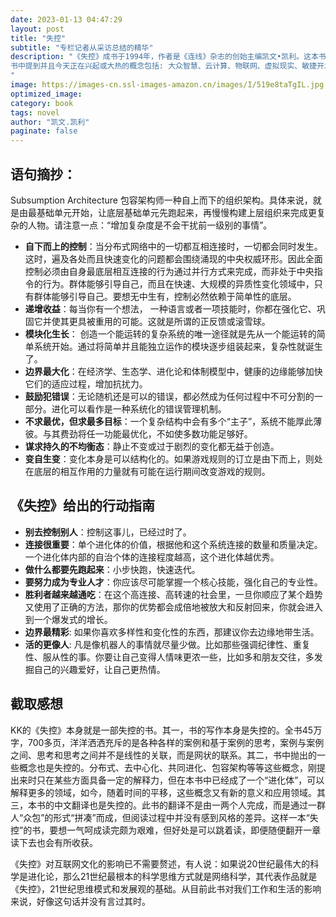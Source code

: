 ```yaml
---
date: 2023-01-13 04:47:29
layout: post
title: "失控"
subtitle: "专栏记者从采访总结的精华"
description: "《失控》成书于1994年，作者是《连线》杂志的创始主编凯文•凯利。这本书所记述的，是他对当时科技、社会和经济最前沿的一次漫游，以及借此所窥得的未来图景。
书中提到并且今天正在兴起或大热的概念包括: 大众智慧、云计算、物联网、虚拟现实、敏捷开发、协作、双赢、共生、共同进化、网络社区、网络经济，等等。说它是一本“预言式”的书并不为过。其中必定还隐藏着我们尚未印证或窥破的对未来的预言。
"
image: https://images-cn.ssl-images-amazon.cn/images/I/519e8taTgIL.jpg
optimized_image:
category: book
tags: novel
author: "凯文.凯利"
paginate: false
---
```


## 语句摘抄：

Subsumption Architecture 包容架构师一种自上而下的组织架构。具体来说，就是由最基础单元开始，让底层基础单元先跑起来，再慢慢构建上层组织来完成更复杂的人物。请注意一点：“增加复杂度是不会干扰前一级别的事情”。

- **自下而上的控制**：当分布式网络中的一切都互相连接时，一切都会同时发生。这时，遍及各处而且快速变化的问题都会围绕涌现的中央权威环形。因此全面控制必须由自身最底层相互连接的行为通过并行方式来完成，而非处于中央指令的行为。群体能够引导自己，而且在快速、大规模的异质性变化领域中，只有群体能够引导自己。要想无中生有，控制必然依赖于简单性的底层。
- **递增收益**：每当你有一个想法， 一种语言或者一项技能时，你都在强化它、巩固它并使其更具被重用的可能。这就是所谓的正反馈或滚雪球。
- **模块化生长**： 创造一个能运转的复杂系统的唯一途径就是先从一个能运转的简单系统开始。通过将简单并且能独立运作的模块逐步组装起来，复杂性就诞生了。
- **边界最大化**：在经济学、生态学、进化论和体制模型中，健康的边缘能够加快它们的适应过程，增加抗扰力。
- **鼓励犯错误**：无论随机还是可以的错误，都必然成为任何过程中不可分割的一部分。进化可以看作是一种系统化的错误管理机制。
- **不求最优，但求最多目标**：一个复杂结构中会有多个“主子”，系统不能厚此薄彼。与其费劲将任一功能最优化，不如使多数功能足够好。
- **谋求持久的不均衡态**：静止不变或过于剧烈的变化都无益于创造。
- **变自生变**：变化本身是可以结构化的。如果游戏规则的订立是由下而上，则处在底层的相互作用的力量就有可能在运行期间改变游戏的规则。

## 《失控》给出的行动指南

- **别去控制别人**：控制这事儿，已经过时了。
- **连接很重要**：单个进化体的价值，根据他和这个系统连接的数量和质量决定。一个进化体内部的自治个体的连接程度越高，这个进化体越优秀。
- **做什么都要先跑起来**：小步快跑，快速迭代。
- **要努力成为专业人才**：你应该尽可能掌握一个核心技能，强化自己的专业性。
- **胜利者越来越通吃**：在这个高连接、高转速的社会里，一旦你顺应了某个趋势又使用了正确的方法，那你的优势都会成倍地被放大和反射回来，你就会进入到一个爆发式的增长。
- **边界最精彩**: 如果你喜欢多样性和变化性的东西，那建议你去边缘地带生活。
- **活的更像人**: 凡是像机器人的事情就尽量少做。比如那些强调纪律性、重复性、服从性的事。你要让自己变得人情味更浓一些，比如多和朋友交往，多发掘自己的兴趣爱好，让自己更热情。

## 截取感想

KK的《失控》本身就是一部失控的书。其一，书的写作本身是失控的。全书45万字，700多页，洋洋洒洒充斥的是各种各样的案例和基于案例的思考，案例与案例之间、思考和思考之间并不是线性的关联，而是网状的联系。其二，书中抛出的一些概念也是失控的。分布式、去中心化、共同进化、包容架构等等这些概念，刚提出来时只在某些方面具备一定的解释力，但在本书中已经成了一个“进化体”，可以解释更多的领域，如今，随着时间的平移，这些概念又有新的意义和应用领域。其三，本书的中文翻译也是失控的。此书的翻译不是由一两个人完成，而是通过一群人“众包”的形式“拼凑”而成，但阅读过程中并没有感到风格的差异。这样一本“失控”的书，要想一气呵成读完颇为艰难，但好处是可以跳着读，即便随便翻开一章读下去也会有所收获。

《失控》对互联网文化的影响已不需要赘述，有人说：如果说20世纪最伟大的科学是进化论，那么21世纪最根本的科学思维方式就是网络科学，其代表作品就是《失控》，21世纪思维模式和发展观的基础。从目前此书对我们工作和生活的影响来说，好像这句话并没有言过其时。